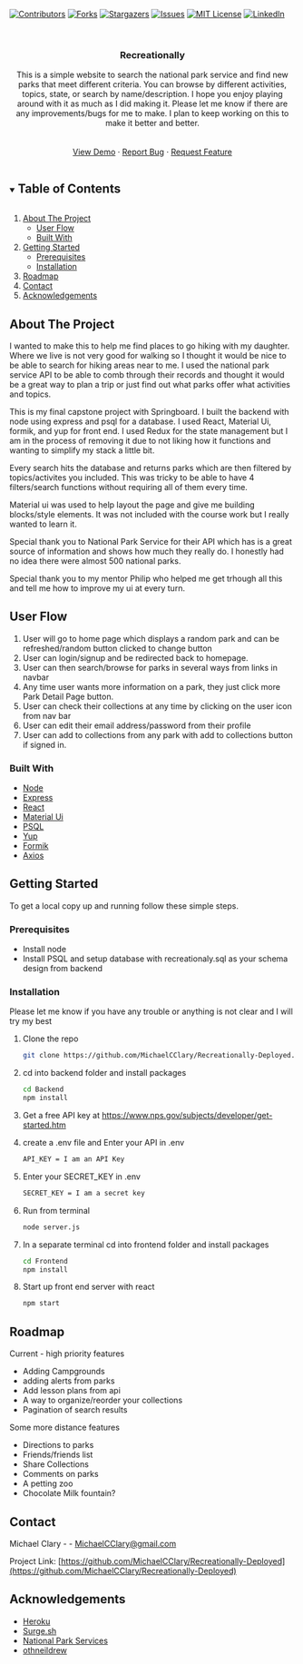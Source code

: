 ﻿<!--
*** Thanks for checking out the Best-README-Template. If you have a suggestion
*** that would make this better, please fork the repo and create a pull request
*** or simply open an issue with the tag "enhancement".
*** Thanks again! Now go create something AMAZING! :D
***
***
***
*** To avoid retyping too much info. Do a search and replace for the following:
*** MichaelCClary, CapstoneOne, twitter_handle, MichaelCClary@gmail.com, The Vault, project_description
-->



<!-- PROJECT SHIELDS -->
<!--
*** I'm using markdown "reference style" links for readability.
*** Reference links are enclosed in brackets [ ] instead of parentheses ( ).
*** See the bottom of this document for the declaration of the reference variables
*** for contributors-url, forks-url, etc. This is an optional, concise syntax you may use.
*** https://www.markdownguide.org/basic-syntax/#reference-style-links
-->
[![Contributors][contributors-shield]][contributors-url]
[![Forks][forks-shield]][forks-url]
[![Stargazers][stars-shield]][stars-url]
[![Issues][issues-shield]][issues-url]
[![MIT License][license-shield]][license-url]
[![LinkedIn][linkedin-shield]][linkedin-url]


<!-- PROJECT LOGO -->
<br />
<p align="center">
  <!-- <a href="https://github.com/MichaelCClary/Recreationally-Deployed">
   <img src="images/logo.png" alt="Logo" width="80" height="80">
    Recreationally
  </a>  -->

  <h3 align="center">Recreationally</h3>

  <p align="center">
    This is a simple website to search the national park service and find new parks that meet different criteria.  You can browse by different activities, topics, state, or search by name/description.  I hope you enjoy playing around with it as much as I did making it.  Please let me know if there are any improvements/bugs for me to make.  I plan to keep working on this to make it better and better.
    <br />
    <!-- <a href="https://github.com/MichaelCClary/Recreationally-Deployed"><strong>Explore the docs »</strong></a> -->
    <br />
    <br />
    <a href="https://level-exchange.surge.sh/">View Demo</a>
    ·
    <a href="https://github.com/MichaelCClary/Recreationally-Deployed/issues">Report Bug</a>
    ·
    <a href="https://github.com/MichaelCClary/Recreationally-Deployed/issues">Request Feature</a>
  </p>
</p>



<!-- TABLE OF CONTENTS -->
<details open="open">
  <summary><h2 style="display: inline-block">Table of Contents</h2></summary>
  <ol>
    <li>
      <a href="#about-the-project">About The Project</a>
      <ul>
        <li><a href="#user-flow">User Flow</a></li>
      </ul>
      <ul>
        <li><a href="#built-with">Built With</a></li>
      </ul>
    </li>
    <li>
      <a href="#getting-started">Getting Started</a>
      <ul>
        <li><a href="#prerequisites">Prerequisites</a></li>
        <li><a href="#installation">Installation</a></li>
      </ul>
    </li>
    <li><a href="#roadmap">Roadmap</a></li>
    <!-- <li><a href="#contributing">Contributing</a></li>
    <li><a href="#license">License</a></li> -->
    <li><a href="#contact">Contact</a></li>
    <li><a href="#acknowledgements">Acknowledgements</a></li>
  </ol>
</details>



<!-- ABOUT THE PROJECT -->
## About The Project
I wanted to make this to help me find places to go hiking with my daughter.  Where we live is not very good for walking so I thought it would be nice to be able to search for hiking areas near to me.  I used the national park service API to be able to comb through their records and thought it would be a great way to plan a trip or just find out what parks offer what activities and topics.

This is my final capstone project with Springboard.
I built the backend with node using express and psql for a database. I used React, Material Ui, formik, and yup for front end.  I used Redux for the state management but I am in the process of removing it due to not liking how it functions and wanting to simplify my stack a little bit.

Every search hits the database and returns parks which are then filtered by topics/activites you included.  This was tricky to be able to have 4 filters/search functions without requiring all of them every time.

Material ui was used to help layout the page and give me building blocks/style elements.  It was not included with the course work but I really wanted to learn it.  

Special thank you to National Park Service for their API which has is a great source of information and shows how much they really do.  I honestly had no idea there were almost 500 national parks.

Special thank you to my mentor Philip who helped me get trhough all this and tell me how to improve my ui at every turn.

## User Flow
1. User will go to home page which displays a random park and can be refreshed/random button clicked to change button
2. User can login/signup and be redirected back to homepage.
3. User can then search/browse for parks in several ways from links in navbar
4. Any time user wants more information on a park, they just click more Park Detail Page button.
5. User can check their collections at any time by clicking on the user icon from nav bar
6. User can edit their email address/password from their profile
7. User can add to collections from any park with add to collections button if signed in.

<!-- [![Product Name Screen Shot][product-screenshot]](https://example.com) -->
<!-- 
Here's a blank template to get started:
**To avoid retyping too much info. Do a search and replace with your text editor for the following:**
`MichaelCClary`, `CapstoneOne`, `twitter_handle`, `MichaelCClary@gmail.com`, `The Vault`, `project_description` -->


### Built With

* [Node](https://nodejs.org/en/)
* [Express](https://expressjs.com/)
* [React](https://reactjs.org/)
* [Material Ui](https://mui.com/)
* [PSQL](https://www.postgresql.org/)
* [Yup](https://www.npmjs.com/package/yup)
* [Formik](https://formik.org/)
* [Axios](https://github.com/axios/axios)



<!-- GETTING STARTED -->
## Getting Started

To get a local copy up and running follow these simple steps.

### Prerequisites

* Install node
* Install PSQL and setup database with recreationaly.sql as your schema design from backend

### Installation
Please let me know if you have any trouble or anything is not clear and I will try my best

1. Clone the repo
   ```sh
   git clone https://github.com/MichaelCClary/Recreationally-Deployed.git
   ```
2. cd into backend folder and install packages
   ```sh
   cd Backend
   npm install
   ```   
3. Get a free API key at https://www.nps.gov/subjects/developer/get-started.htm

4. create a .env file and Enter your API in .env
   ```sh
   API_KEY = I am an API Key
   ```
5. Enter your SECRET_KEY in .env
   ```sh
   SECRET_KEY = I am a secret key
   ```
6. Run from terminal
   ```sh
   node server.js
   ```
7. In a separate terminal cd into frontend folder and install packages
   ```sh
   cd Frontend
   npm install
   ```
8. Start up front end server with react   
   ```sh
   npm start
   ```


<!-- ROADMAP -->
## Roadmap

<!-- See the [open issues](https://github.com/MichaelCClary/CapstoneOne/issues) for a list of proposed features (and known issues). -->

Current - high priority features
* Adding Campgrounds
* adding alerts from parks
* Add lesson plans from api
* A way to organize/reorder your collections
* Pagination of search results

Some more distance features
* Directions to parks
* Friends/friends list
* Share Collections
* Comments on parks
* A petting zoo
* Chocolate Milk fountain?

<!-- CONTRIBUTING -->
<!-- ## Contributing

Contributions are what make the open source community such an amazing place to be learn, inspire, and create. Any contributions you make are **greatly appreciated**.

1. Fork the Project
2. Create your Feature Branch (`git checkout -b feature/AmazingFeature`)
3. Commit your Changes (`git commit -m 'Add some AmazingFeature'`)
4. Push to the Branch (`git push origin feature/AmazingFeature`)
5. Open a Pull Request

Email me if you have something you want me to add/a bug to fix and I will do my best.

<!-- LICENSE -->
<!-- ## License

Distributed under the MIT License. See `LICENSE` for more information. -->


<!-- CONTACT -->
## Contact

Michael Clary - <!--[@twitter_handle](https://twitter.com/twitter_handle) --> - MichaelCClary@gmail.com

Project Link: [https://github.com/MichaelCClary/Recreationally-Deployed](https://github.com/MichaelCClary/Recreationally-Deployed)



<!-- ACKNOWLEDGEMENTS -->
## Acknowledgements

* [Heroku](heroku.com)
* [Surge.sh](https://surge.sh/)
* [National Park Services](https://www.nps.gov/index.htm)
* [othneildrew](https://github.com/othneildrew/Best-README-Template)





<!-- MARKDOWN LINKS & IMAGES -->
<!-- https://www.markdownguide.org/basic-syntax/#reference-style-links -->
[contributors-shield]: https://img.shields.io/github/contributors/MichaelCClary/Recreationally-Deployed.svg?style=for-the-badge
[contributors-url]: https://github.com/MichaelCClary/Recreationally-Deployed/graphs/contributors
[forks-shield]: https://img.shields.io/github/forks/MichaelCClary/Recreationally-Deployed.svg?style=for-the-badge
[forks-url]: https://github.com/MichaelCClary/Recreationally-Deployed/network/members
[stars-shield]: https://img.shields.io/github/stars/MichaelCClary/Recreationally-Deployed.svg?style=for-the-badge
[stars-url]: https://github.com/MichaelCClary/Recreationally-Deployed/stargazers
[issues-shield]: https://img.shields.io/github/issues/MichaelCClary/Recreationally-Deployed.svg?style=for-the-badge
[issues-url]: https://github.com/MichaelCClary/Recreationally-Deployed/issues
[license-shield]: https://img.shields.io/github/license/MichaelCClary/Recreationally-Deployed.svg?style=for-the-badge
[license-url]: https://github.com/MichaelCClary/Recreationally-Deployed/blob/master/LICENSE.txt
[linkedin-shield]: https://img.shields.io/badge/-LinkedIn-black.svg?style=for-the-badge&logo=linkedin&colorB=555
[linkedin-url]: https://linkedin.com/in/MichaelCClary


